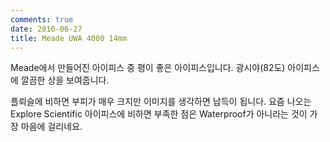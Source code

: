 ```yaml
---
comments: true
date: 2016-06-27
title: Meade UWA 4000 14mm
---
```


Meade에서 만들어진 아이피스 중 평이 좋은 아이피스입니다.
광시야(82도) 아이피스에 깔끔한 상을 보여줍니다.

플뢰슬에 비하면 부피가 매우 크지만 이미지를 생각하면 납득이 됩니다.
요즘 나오는 Explore Scientific 아이피스에 비하면 부족한 점은 Waterproof가 아니라는 것이 가장 마음에 걸리네요.